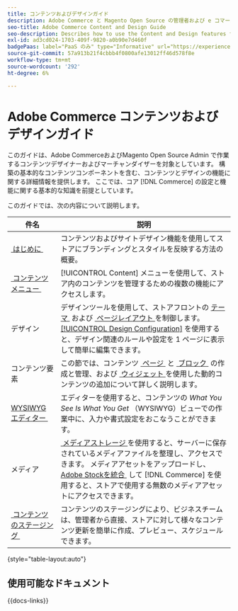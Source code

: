 ```yaml
---
title: コンテンツおよびデザインガイド
description: Adobe Commerce と Magento Open Source の管理者および e コマースマーケター向けのコンテンツおよびデザイン機能についての包括的な情報。
seo-title: Adobe Commerce Content and Design Guide
seo-description: Describes how to use the Content and Design features for Adobe Commerce and Magento Open Source.
exl-id: ad3cd024-1703-409f-9820-a0b90e7d460f
badgePaas: label="PaaS のみ" type="Informative" url="https://experienceleague.adobe.com/ja/docs/commerce/user-guides/product-solutions" tooltip="Adobe Commerce on Cloud プロジェクト（Adobeが管理する PaaS インフラストラクチャ）およびオンプレミスプロジェクトにのみ適用されます。"
source-git-commit: 57a913b21f4cbbb4f0800afe13012ff46d578f8e
workflow-type: tm+mt
source-wordcount: '292'
ht-degree: 6%

---
```


# Adobe Commerce コンテンツおよびデザインガイド

このガイドは、Adobe CommerceおよびMagento Open Source Admin で作業するコンテンツデザイナーおよびマーチャンダイザーを対象としています。 構築の基本的なコンテンツコンポーネントを含む、コンテンツとデザインの機能に関する詳細情報を提供します。 ここでは、コア [!DNL Commerce] の設定と機能に関する基本的な知識を前提としています。

このガイドでは、次の内容について説明します。

| 件名 | 説明 |
| ------- | ----------- |
| [&#x200B; はじめに &#x200B;](introduction.md) | コンテンツおよびサイトデザイン機能を使用してストアにブランディングとスタイルを反映する方法の概要。 |
| [&#x200B; コンテンツメニュー &#x200B;](content-menu.md) | [!UICONTROL Content] メニューを使用して、ストア内のコンテンツを管理するための複数の機能にアクセスします。 |
| デザイン | デザインツールを使用して、ストアフロントの [&#x200B; テーマ &#x200B;](themes.md) および [&#x200B; ページレイアウト &#x200B;](page-layout.md) を制御します。 [[!UICONTROL Design Configuration]](configuration.md) を使用すると、デザイン関連のルールや設定を 1 ページに表示して簡単に編集できます。 |
| コンテンツ要素 | この節では、コンテンツ [&#x200B; ページ &#x200B;](pages.md) と [&#x200B; ブロック &#x200B;](blocks.md) の作成と管理、および [&#x200B; ウィジェット &#x200B;](widgets.md) を使用した動的コンテンツの追加について詳しく説明します。 |
| [WYSIWYG エディター &#x200B;](editor.md) | エディターを使用すると、コンテンツの _What You See Is What You Get_ （WYSIWYG）ビューでの作業中に、入力や書式設定をおこなうことができます。 |
| メディア | [&#x200B; メディアストレージ &#x200B;](media-storage.md) を使用すると、サーバーに保存されているメディアファイルを整理し、アクセスできます。 メディアアセットをアップロードし、[Adobe Stockを統合 &#x200B;](adobe-stock.md) して [!DNL Commerce] を使用すると、ストアで使用する無数のメディアアセットにアクセスできます。 |
| [&#x200B; コンテンツのステージング &#x200B;](content-staging.md) | コンテンツのステージングにより、ビジネスチームは、管理者から直接、ストアに対して様々なコンテンツ更新を簡単に作成、プレビュー、スケジュールできます。 |

{style="table-layout:auto"}

## 使用可能なドキュメント

{{docs-links}}
